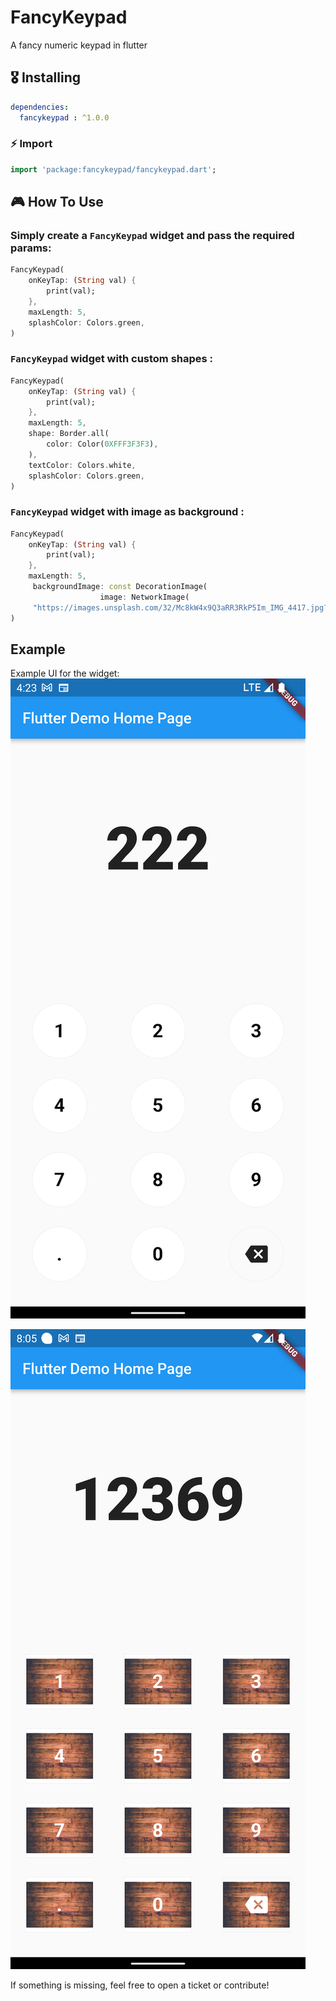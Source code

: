 # FancyKeypad

A fancy numeric keypad in flutter

## 🎖 Installing

```yaml
dependencies:
  fancykeypad : ^1.0.0
```

### ⚡️ Import
```dart
import 'package:fancykeypad/fancykeypad.dart';
```

## 🎮 How To Use

### Simply create a `FancyKeypad` widget and pass the required params:

```dart
FancyKeypad(
    onKeyTap: (String val) {
        print(val);                
    },
    maxLength: 5,
    splashColor: Colors.green,
)
```

### `FancyKeypad` widget with custom shapes :

```dart
FancyKeypad(
    onKeyTap: (String val) {
        print(val);                
    },
    maxLength: 5,
    shape: Border.all(
        color: Color(0XFFF3F3F3),
    ),
    textColor: Colors.white,
    splashColor: Colors.green,
)
```

### `FancyKeypad` widget with image as background :

```dart
FancyKeypad(
    onKeyTap: (String val) {
        print(val);                
    },
    maxLength: 5,
     backgroundImage: const DecorationImage(
                    image: NetworkImage(
     "https://images.unsplash.com/32/Mc8kW4x9Q3aRR3RkP5Im_IMG_4417.jpg?ixlib=rb-4.0.3&ixid=M3wxMjA3fDB8MHxzZWFyY2h8MTV8fGJhY2tncm91bmQlMjBpbWFnZXxlbnwwfHwwfHx8MA%3D%3D&auto=format&fit=crop&w=800&q=60")),
)
```


## Example

Example UI for the widget:
![Example](https://raw.githubusercontent.com/abiodundotdev/fancykeypad/main/example1.png)

![Example](https://raw.githubusercontent.com/abiodundotdev/fancykeypad/main/example2.png)


If something is missing, feel free to open a ticket or contribute!